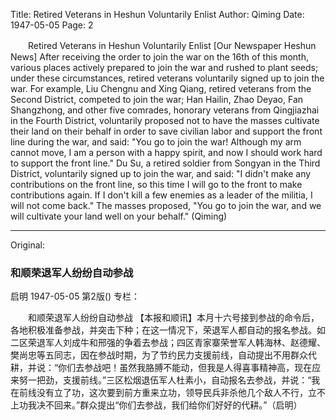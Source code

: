 Title: Retired Veterans in Heshun Voluntarily Enlist
Author: Qiming
Date: 1947-05-05
Page: 2

　　Retired Veterans in Heshun Voluntarily Enlist
    [Our Newspaper Heshun News] After receiving the order to join the war on the 16th of this month, various places actively prepared to join the war and rushed to plant seeds; under these circumstances, retired veterans voluntarily signed up to join the war. For example, Liu Chengnu and Xing Qiang, retired veterans from the Second District, competed to join the war; Han Hailin, Zhao Deyao, Fan Shangzhong, and other five comrades, honorary veterans from Qingjiazhai in the Fourth District, voluntarily proposed not to have the masses cultivate their land on their behalf in order to save civilian labor and support the front line during the war, and said: "You go to join the war! Although my arm cannot move, I am a person with a happy spirit, and now I should work hard to support the front line." Du Su, a retired soldier from Songyan in the Third District, voluntarily signed up to join the war, and said: "I didn't make any contributions on the front line, so this time I will go to the front to make contributions again. If I don't kill a few enemies as a leader of the militia, I will not come back." The masses proposed, "You go to join the war, and we will cultivate your land well on your behalf." (Qiming)



<hr /> 

Original: 


### 和顺荣退军人纷纷自动参战
启明
1947-05-05
第2版()
专栏：

　　和顺荣退军人纷纷自动参战
    【本报和顺讯】本月十六号接到参战的命令后，各地积极准备参战，并突击下种；在这一情况下，荣退军人都自动的报名参战。如二区荣退军人刘成牛和邢强的争着去参战；四区青家寨荣誉军人韩海林、赵德耀、樊尚忠等五同志，因在参战时期，为了节约民力支援前线，自动提出不用群众代耕，并说：“你们去参战吧！虽然我胳膊不能动，但我是人得喜事精神高，现在应来努一把劲，支援前线。”三区松烟退伍军人杜素小，自动报名去参战，并说：“我在前线没有立了功，这次要到前方重来立功，领导民兵非杀他几个敌人不行，立不上功我决不回来。”群众提出“你们去参战，我们给你们好好的代耕。”（启明）
